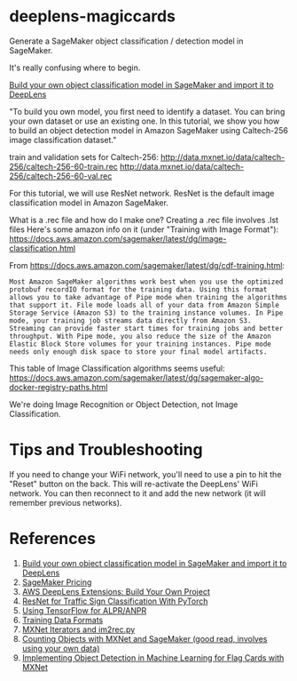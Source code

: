 # deeplens-magiccards

Generate a SageMaker object classification / detection model in SageMaker.

It's really confusing where to begin.

[Build your own object classification model in SageMaker and import it to DeepLens](https://aws.amazon.com/blogs/machine-learning/build-your-own-object-classification-model-in-sagemaker-and-import-it-to-deeplens/)

"To build you own model, you first need to identify a dataset. You can bring your own dataset or use an existing one. In this tutorial, we show you how to build an object detection model in Amazon SageMaker using Caltech-256 image classification dataset."

train and validation sets for Caltech-256:
http://data.mxnet.io/data/caltech-256/caltech-256-60-train.rec
http://data.mxnet.io/data/caltech-256/caltech-256-60-val.rec

For this tutorial, we will use ResNet network. ResNet is the default image classification model in Amazon SageMaker.

What is a .rec file and how do I make one?
Creating a .rec file involves .lst files
Here's some amazon info on it (under "Training with Image Format"):
https://docs.aws.amazon.com/sagemaker/latest/dg/image-classification.html

From https://docs.aws.amazon.com/sagemaker/latest/dg/cdf-training.html:
```
Most Amazon SageMaker algorithms work best when you use the optimized protobuf recordIO format for the training data. Using this format allows you to take advantage of Pipe mode when training the algorithms that support it. File mode loads all of your data from Amazon Simple Storage Service (Amazon S3) to the training instance volumes. In Pipe mode, your training job streams data directly from Amazon S3. Streaming can provide faster start times for training jobs and better throughput. With Pipe mode, you also reduce the size of the Amazon Elastic Block Store volumes for your training instances. Pipe mode needs only enough disk space to store your final model artifacts.
```

This table of Image Classification algorithms seems useful:
https://docs.aws.amazon.com/sagemaker/latest/dg/sagemaker-algo-docker-registry-paths.html

We're doing Image Recognition or Object Detection, not Image Classification.



# Tips and Troubleshooting

If you need to change your WiFi network, you'll need to use a pin to hit the "Reset" button on the back. This will re-activate the DeepLens' WiFi network. You can then reconnect to it and add the new network (it will remember previous networks).


# References
1) [Build your own object classification model in SageMaker and import it to DeepLens](https://aws.amazon.com/blogs/machine-learning/build-your-own-object-classification-model-in-sagemaker-and-import-it-to-deeplens/)
2) [SageMaker Pricing](https://aws.amazon.com/sagemaker/pricing/)
3) [AWS DeepLens Extensions: Build Your Own Project](https://aws.amazon.com/blogs/machine-learning/aws-deeplens-extensions-build-your-own-project/)
4) [ResNet for Traffic Sign Classification With PyTorch](https://towardsdatascience.com/resnet-for-traffic-sign-classification-with-pytorch-5883a97bbaa3)
5) [Using TensorFlow for ALPR/ANPR](https://matthewearl.github.io/2016/05/06/cnn-anpr/)
6) [Training Data Formats](https://docs.aws.amazon.com/sagemaker/latest/dg/cdf-training.html)
7) [MXNet Iterators and im2rec.py](https://mxnet.incubator.apache.org/tutorials/basic/data.html?highlight=im2rec)
8) [Counting Objects with MXNet and SageMaker (good read, involves using your own data)](https://cosminsanda.com/posts/counting-object-with-mxnet-and-sagemaker/)
9) [Implementing Object Detection in Machine Learning for Flag Cards with MXNet](https://medium.com/ymedialabs-innovation/implementing-object-detection-in-machine-learning-for-flag-cards-with-mxnet-6bc276bb0b14)
